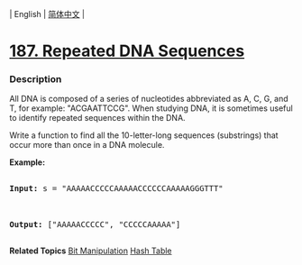 | English | [简体中文](README.md) |

# [187. Repeated DNA Sequences](https://leetcode-cn.com/problems/repeated-dna-sequences)
 ### Description
<p>All DNA is composed of a series of nucleotides abbreviated as A, C, G, and T, for example: &quot;ACGAATTCCG&quot;. When studying DNA, it is sometimes useful to identify repeated sequences within the DNA.</p>

<p>Write a function to find all the 10-letter-long sequences (substrings) that occur more than once in a DNA molecule.</p>

<p><strong>Example:</strong></p>

<pre>
<strong>Input:</strong> s = &quot;AAAAACCCCCAAAAACCCCCCAAAAAGGGTTT&quot;

<strong>Output:</strong> [&quot;AAAAACCCCC&quot;, &quot;CCCCCAAAAA&quot;]
</pre>

**Related Topics**  [Bit Manipulation](https://leetcode-cn.com/tag/bit-manipulation) [Hash Table](https://leetcode-cn.com/tag/hash-table) 